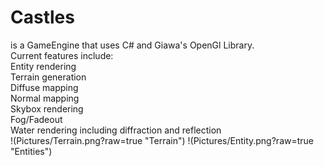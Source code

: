 # Castles  
is a GameEngine that uses C# and Giawa's OpenGl Library.  
Current features include:  
  Entity rendering  
  Terrain generation  
  Diffuse mapping  
  Normal mapping  
  Skybox rendering  
  Fog/Fadeout  
  Water rendering including diffraction and reflection  
!(Pictures/Terrain.png?raw=true "Terrain")
!(Pictures/Entity.png?raw=true "Entities")
